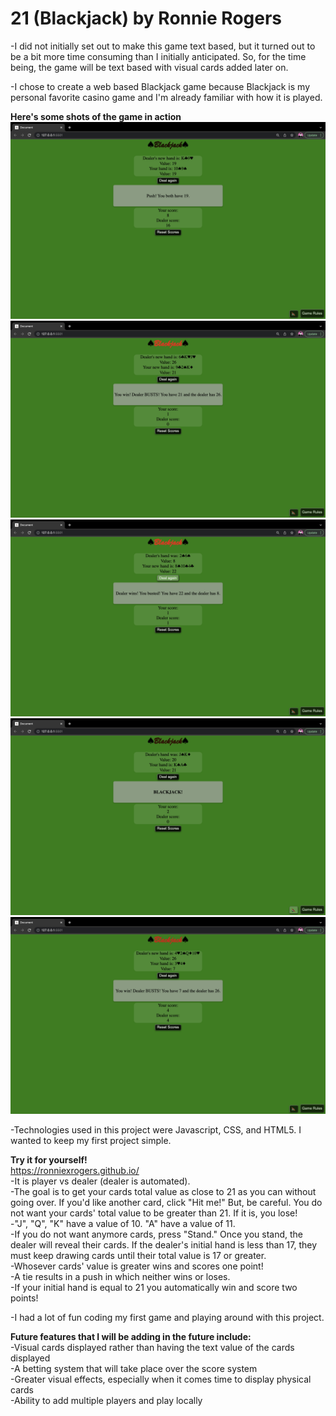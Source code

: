 <h1> 21 (Blackjack) by Ronnie Rogers</h1>

-I did not initially set out to make this game text based, but it turned out to be a bit more time consuming than I initially anticipated. So, for the time being, the game will be text based with visual cards added later on.

-I chose to create a web based Blackjack game because Blackjack is my personal favorite casino game and I'm already familiar with how it is played.

<b>Here's some shots of the game in action</b>
<img src="ss5.png">
<img src="ss1.png">
<img src="ss2.png">
<img src="ss3.png">
<img src="ss4.png">

-Technologies used in this project were Javascript, CSS, and HTML5.  I wanted to keep my first project simple.

<b>Try it for yourself!</b> 
<br>
https://ronniexrogers.github.io/
<br>
-It is player vs dealer (dealer is automated). 
<br>
-The goal is to get your cards total value as close to 21 as you can without going over. If you'd like another card, click "Hit me!" But, be careful. You do not want your cards' total value to be greater than 21.  If it is, you lose!
<br>
-"J", "Q", "K" have a value of 10.  "A" have a value of 11.
<br>
-If you do not want anymore cards, press "Stand." Once you stand, the dealer will reveal their cards.  If the dealer's initial hand is less than 17, they must keep drawing cards until their total value is 17 or greater. 
<br>
-Whosever cards' value is greater wins and scores one point!
<br>
-A tie results in a push in which neither wins or loses.
<br>
-If your initial hand is equal to 21 you automatically win and score two points!

-I had a lot of fun coding my first game and playing around with this project.

<b>Future features that I will be adding in the future include:</b>
<br>
-Visual cards displayed rather than having the text value of the cards displayed
<br>
-A betting system that will take place over the score system
<br>
-Greater visual effects, especially when it comes time to display physical cards
<br>
-Ability to add multiple players and play locally



